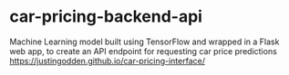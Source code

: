 # car-pricing-backend-api

Machine Learning model built using TensorFlow and wrapped in a Flask web app, to create an API endpoint for requesting car price predictions https://justingodden.github.io/car-pricing-interface/
